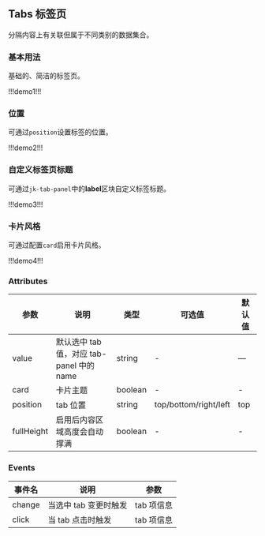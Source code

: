 ## Tabs 标签页

分隔内容上有关联但属于不同类别的数据集合。

### 基本用法

基础的、简洁的标签页。

!!!demo1!!!

### 位置

可通过`position`设置标签的位置。

!!!demo2!!!

### 自定义标签页标题

可通过`jk-tab-panel`中的**label**区块自定义标签标题。

!!!demo3!!!

### 卡片风格

可通过配置`card`启用卡片风格。

!!!demo4!!!

### Attributes

| 参数       | 说明                                      | 类型    | 可选值                | 默认值 |
| ---------- | ----------------------------------------- | ------- | --------------------- | ------ |
| value      | 默认选中 tab 值，对应 tab-panel 中的 name | string  | -                     | —      |
| card       | 卡片主题                                  | boolean | -                     | -      |
| position   | tab 位置                                  | string  | top/bottom/right/left | top    |
| fullHeight | 启用后内容区域高度会自动撑满              | boolean | -                     | -      |

### Events

| 事件名 | 说明                  | 参数       |
| ------ | --------------------- | ---------- |
| change | 当选中 tab 变更时触发 | tab 项信息 |
| click  | 当 tab 点击时触发     | tab 项信息 |
